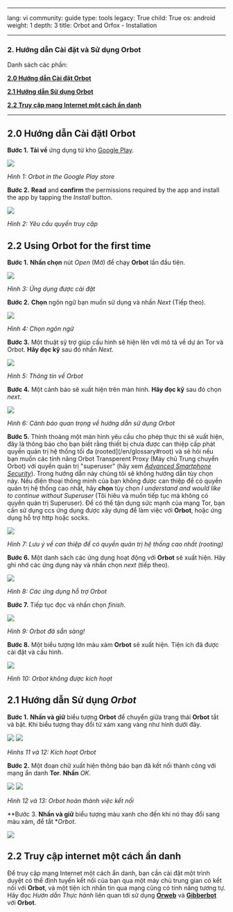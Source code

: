 

---

lang: vi
community: guide
type: tools
legacy: True
child: True
os: android
weight: 1
depth: 3
title: Orbot and Orfox - Installation

---

### 2. Hướng dẫn Cài đặt và Sử dụng Orbot ###

Danh sách các phần:

[**2.0 Hướng dẫn Cài đặt Orbot**](#2.0)

[**2.1 Hướng dẫn Sử dụng Orbot**](#2.1)

[**2.2 Truy cập mạng Internet một cách ẩn danh**](#2.2)

-----

<a name="2.0"></a>
## 2.0 Hướng dẫn Cài đặtl Orbot ##

**Bước 1.** **Tải về** ứng dụng từ kho [Google Play](https://market.android.com/search?q=orbot&c=apps).


![](/sbox/screen/orbot-vi/01.png)

*Hình 1: Orbot in the Google Play store*

**Bước 2.** **Read** and **confirm** the permissions required by the app and install the app by tapping the *Install* button.


![](/sbox/screen/orbot-vi/02.png)

*Hình 2: Yêu cầu quyền truy cập*

## 2.2 Using Orbot for the first time ##

**Bước 1.** **Nhấn chọn** nút *Open* (Mở) để chạy **Orbot** lần đầu tiên.


![](/sbox/screen/orbot-vi/03.png)

*Hình 3: Ứng dụng được cài đặt*

**Bước 2.** **Chọn** ngôn ngữ bạn muốn sử dụng và nhấn *Next* (Tiếp theo).


![](/sbox/screen/orbot-vi/04.png)

*Hình 4: Chọn ngôn ngữ*

**Bước 3.** Một thuật sỹ trợ giúp cấu hình sẽ hiện lên với mô tả về dự án Tor và Orbot. **Hãy đọc kỹ** sau đó nhấn *Next.* 

![](/sbox/screen/orbot-vi/05.png)

*Hình 5: Thông tin về Orbot*

**Bước 4.** Một cảnh báo sẽ xuất hiện trên màn hình. **Hãy đọc kỹ** sau đó chọn *next*.

![](/sbox/screen/orbot-vi/06.png)

*Hình 6: Cảnh báo quan trọng về hướng dẫn sử dụng Orbot*

**Bước 5.** Thỉnh thoảng một màn hình yêu cầu cho phép thực thi sẽ xuất hiện, đây là thông báo cho bạn biết rằng thiết bị chưa được can thiệp cấp phát quyền quản trị hệ thống tối đa (rooted](/en/glossary#root) và sẽ hỏi nếu bạn muốn các tính năng Orbot Transperent Proxy (Máy chủ Trung chuyển Orbot) với quyền quản trị "superuser" (hãy xem [*Advanced Smartphone Security*](/vi/chuong_11_7)). Trong hướng dẫn này chúng tôi sẽ không hướng dẫn tùy chọn này. Nếu điện thoại thông minh của bạn không được can thiệp để có quyền quản trị hệ thống cao nhất, hãy **chọn** tùy chọn *I understand and would like to continue without Superuser* (Tôi hiêu và muốn tiếp tục mà không có quyền quản trị Superuser). Để có thể tận dụng sức mạnh của mạng Tor, bạn cần sử dụng ccs ứng dụng được xây dựng để làm việc với **Orbot**, hoặc ứng dụng hỗ trợ http hoặc socks.


![](/sbox/screen/orbot-vi/07.png)

*Hình 7: Lưu ý về can thiệp để có quyền quản trị hệ thống cao nhất (rooting)*

**Bước 6.** Một danh sách các ứng dụng hoạt động với **Orbot** sẽ xuất hiện. Hãy ghi nhớ các ứng dụng này và nhấn chọn *next* (tiếp theo).


![](/sbox/screen/orbot-vi/08.png)

*Hình 8: Các ứng dụng hỗ trợ Orbot*

**Bước 7.** Tiếp tục đọc và nhấn chọn *finish*. 


![](/sbox/screen/orbot-vi/09.png)

*Hình 9: Orbot đã sẵn sàng!*

**Bước 8.** Một biểu tượng lớn màu xám **Orbot** sẽ xuất hiện. Tiện ích đã được cài đặt và cấu hình.


![](/sbox/screen/orbot-vi/10.png)

*Hình 10: Orbot không được kích hoạt*

<a name="2.1"></a>
## 2.1 Hướng dẫn Sử dụng *Orbot* ##

**Bước 1.** **Nhấn và giữ** biểu tượng **Orbot** để chuyển giữa trạng thái **Orbot**  tắt và bật. Khi biểu tượng thay đổi từ xám xang vàng như hình dưới đây. 


![](/sbox/screen/orbot-vi/10.png) ![](/sbox/screen/orbot-vi/11.png) 

*Hìnhs 11 và 12: Kích hoạt Orbot*

**Bước 2.** Một đoạn chữ xuất hiện thông báo bạn đã kết nối thành công với mạng ẩn danh **Tor**. **Nhấn** *OK*.


![](/sbox/screen/orbot-vi/13.png) ![](/sbox/screen/orbot-vi/14.png)

*Hình 12 và 13: Orbot hoàn thành việc kết nối*

**Bước 3. **Nhấn và giữ** biểu tượng màu xanh cho đến khi nó thay đổi sang màu xám, để tắt **Orbot*.

![](/sbox/screen/orbot-vi/10.png)

<a name="2.2"></a>
## 2.2 Truy cập internet một cách ẩn danh ##

Để truy cập mạng Internet một cách ẩn danh, bạn cần cài đặt một trình duyệt có thể định tuyến kết nối của bạn qua một máy chủ trung gian có kết nối với **Orbot**, và một tiện ích nhắn tin qua mạng cũng có tính năng tương tự. Hãy đọc *Hướn dẫn Thực hành* liên quan tới sử dụng [**Orweb**](/vi/Orweb_main) và [**Gibberbot**](/vi/gibberbot_main) với **Orbot**.  


